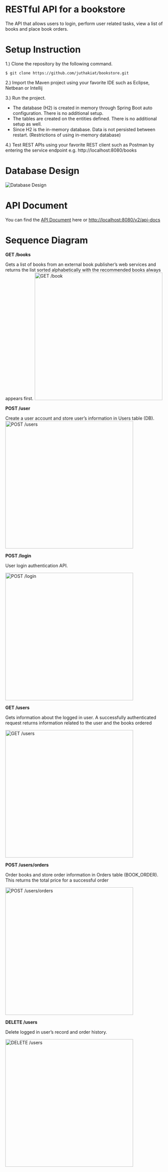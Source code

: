 # RESTful API for a bookstore

The API that allows users to login, perform user related tasks, view a list of books and place book orders.

# Setup Instruction
1.) Clone the repository by the following command. 
```
$ git clone https://github.com/juthakiat/bookstore.git
```
2.) Import the Maven project using your favorite IDE such as Eclipse, Netbean or Intellij

3.) Run the project.

- The database (H2) is created in memory through Spring Boot auto configuration. There is no additional setup.
- The tables are created on the entities defined. There is no additional setup as well.
- Since H2 is the in-memory database. Data is not persisted between restart. (Restrictions of using in-memory database)  

4.) Test REST APIs using your favorite REST client such as Postman by entering the service endpoint e.g. http://localhost:8080/books



# Database Design

![Database Design](https://github.com/juthakiat/temp/blob/master/db_design/DB_DESIGN.png?raw=true "Database Design")

# API Document

You can find the [API Document](https://raw.githubusercontent.com/juthakiat/temp/master/api-docs.json) here or [http://localhost:8080/v2/api-docs](http://localhost:8080/v2/api-docs)

# Sequence Diagram

**GET /books**

Gets a list of books from an external book publisher’s web services and returns the list sorted alphabetically with the recommended books always appears first.
<img src="https://github.com/juthakiat/temp/blob/master/sequence_diagram/GET%20:books.png?raw=true" width="400" alt="GET /book" />

**POST /user**

Create a user account and store user’s information in Users table (DB).
<img src="https://github.com/juthakiat/temp/blob/master/sequence_diagram/POST%20:users.png?raw=true" width="400" alt="POST /users" />

**POST /login**

User login authentication API.

<img src="https://github.com/juthakiat/temp/blob/master/sequence_diagram/POST%20:login.png?raw=true" width="400" alt="POST /login" />

**GET /users**

Gets information about the logged in user. A successfully authenticated request returns information related to the user and the books ordered

<img src="https://github.com/juthakiat/temp/blob/master/sequence_diagram/POST%20:login.png?raw=true" width="400" alt="GET /users" />

**POST /users/orders**

Order books and store order information in Orders table (BOOK_ORDER). This returns the total price for a successful order

<img src="https://github.com/juthakiat/temp/blob/master/sequence_diagram/POST%20:users:orders.png?raw=true" width="400" alt="POST /users/orders" />

**DELETE /users**

Delete logged in user’s record and order history.

<img src="https://github.com/juthakiat/temp/blob/master/sequence_diagram/DELETE%20:users.png?raw=true" width="400" alt="DELETE /users" />

